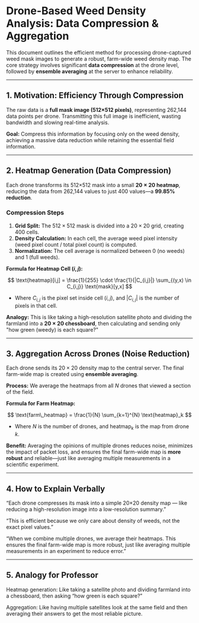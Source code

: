 # Drone-Based Weed Density Analysis: Data Compression & Aggregation

This document outlines the efficient method for processing drone-captured weed mask images to generate a robust, farm-wide weed density map. The core strategy involves significant **data compression** at the drone level, followed by **ensemble averaging** at the server to enhance reliability.

---

## 1. Motivation: Efficiency Through Compression

The raw data is a **full mask image (512×512 pixels)**, representing 262,144 data points per drone. Transmitting this full image is inefficient, wasting bandwidth and slowing real-time analysis.

**Goal:** Compress this information by focusing only on the weed density, achieving a massive data reduction while retaining the essential field information.

---

## 2. Heatmap Generation (Data Compression)

Each drone transforms its 512×512 mask into a small **$20 \times 20$ heatmap**, reducing the data from 262,144 values to just 400 values—a **99.85% reduction**.

### Compression Steps

1.  **Grid Split:** The $512 \times 512$ mask is divided into a $20 \times 20$ grid, creating 400 cells.
2.  **Density Calculation:** In each cell, the average weed pixel intensity (weed pixel count / total pixel count) is computed.
3.  **Normalization:** The cell average is normalized between 0 (no weeds) and 1 (full weeds).

**Formula for Heatmap Cell $(i, j)$:**

$$
\text{heatmap}[i,j] = \frac{1}{255} \cdot \frac{1}{|C_{i,j}|} \sum_{(y,x) \in C_{i,j}} \text{mask}[y,x]
$$

* Where $C_{i,j}$ is the pixel set inside cell $(i, j)$, and $|C_{i,j}|$ is the number of pixels in that cell.

**Analogy:** This is like taking a high-resolution satellite photo and dividing the farmland into a **$20 \times 20$ chessboard**, then calculating and sending only "how green (weedy) is each square?"

---

## 3. Aggregation Across Drones (Noise Reduction)

Each drone sends its $20 \times 20$ density map to the central server. The final farm-wide map is created using **ensemble averaging**.

**Process:** We average the heatmaps from all $N$ drones that viewed a section of the field.

**Formula for Farm Heatmap:**

$$
\text{farm\_heatmap} = \frac{1}{N} \sum_{k=1}^{N} \text{heatmap}_k
$$

* Where $N$ is the number of drones, and $\text{heatmap}_k$ is the map from drone $k$.

**Benefit:** Averaging the opinions of multiple drones reduces noise, minimizes the impact of packet loss, and ensures the final farm-wide map is **more robust** and reliable—just like averaging multiple measurements in a scientific experiment.

---

## 4. How to Explain Verbally

“Each drone compresses its mask into a simple 20×20 density map — like reducing a high-resolution image into a low-resolution summary.”

“This is efficient because we only care about density of weeds, not the exact pixel values.”

“When we combine multiple drones, we average their heatmaps. This ensures the final farm-wide map is more robust, just like averaging multiple measurements in an experiment to reduce error.”

---

## 5. Analogy for Professor

Heatmap generation: Like taking a satellite photo and dividing farmland into a chessboard, then asking “how green is each square?”

Aggregation: Like having multiple satellites look at the same field and then averaging their answers to get the most reliable picture.
